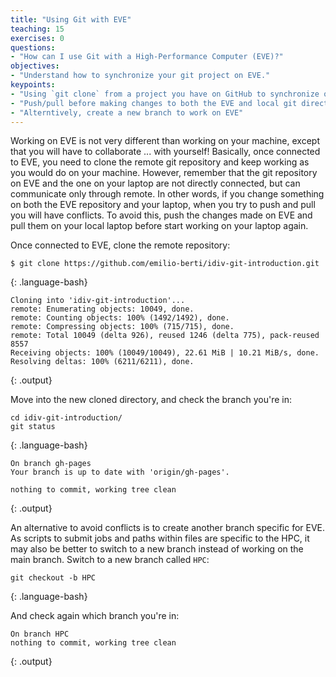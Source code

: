 ```yaml
---
title: "Using Git with EVE"
teaching: 15
exercises: 0
questions:
- "How can I use Git with a High-Performance Computer (EVE)?"
objectives:
- "Understand how to synchronize your git project on EVE."
keypoints:
- "Using `git clone` from a project you have on GitHub to synchronize on EVE."
- "Push/pull before making changes to both the EVE and local git directories to avoid conflicts"
- "Alterntively, create a new branch to work on EVE"
---
```


Working on EVE is not very different than working on your machine, except that you will have to collaborate ... with yourself! Basically, once connected to EVE, you need to clone the remote git repository and keep working as you would do on your machine. However, remember that the git repository on EVE and the one on your laptop are not directly connected, but can communicate only through remote. In other words, if you change something on both the EVE repository and your laptop, when you try to push and pull you will have conflicts. To avoid this, push the changes made on EVE and pull them on your local laptop before start working on your laptop again.

Once connected to EVE, clone the remote repository:

~~~
$ git clone https://github.com/emilio-berti/idiv-git-introduction.git
~~~
{: .language-bash}

~~~
Cloning into 'idiv-git-introduction'...
remote: Enumerating objects: 10049, done.
remote: Counting objects: 100% (1492/1492), done.
remote: Compressing objects: 100% (715/715), done.
remote: Total 10049 (delta 926), reused 1246 (delta 775), pack-reused 8557
Receiving objects: 100% (10049/10049), 22.61 MiB | 10.21 MiB/s, done.
Resolving deltas: 100% (6211/6211), done.
~~~
{: .output}

Move into the new cloned directory, and check the branch you're in:

~~~
cd idiv-git-introduction/
git status
~~~
{: .language-bash}

~~~
On branch gh-pages
Your branch is up to date with 'origin/gh-pages'.

nothing to commit, working tree clean
~~~
{: .output}

An alternative to avoid conflicts is to create another branch specific for EVE. As scripts to submit jobs and paths within files are specific to the HPC, it may also be better to switch to a new branch instead of working on the main branch. Switch to a new branch called `HPC`:

~~~
git checkout -b HPC
~~~
{: .language-bash}

And check again which branch you're in:

~~~
On branch HPC
nothing to commit, working tree clean
~~~
{: .output}
